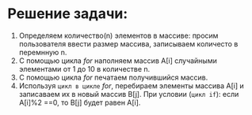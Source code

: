 # Решение задачи:
1. Определяем количество(n) элементов в массиве: 
просим пользователя ввести размер массива, записываем количесто в перемнную n. 
2. С помощью цикла *for* наполняем  массив А[i] случайными элементами от 1 до 10 в количестве n.
3. С помощью цикла *for* печатаем получившийся массив.
4. Используя `цикл в цикле` *for*, перебираем элементы массива A[i] и записаваем их в новый массив B[j].
При условии (`цикл if`): если A[i]%2 ==0, то B[j] будет равен A[i].
